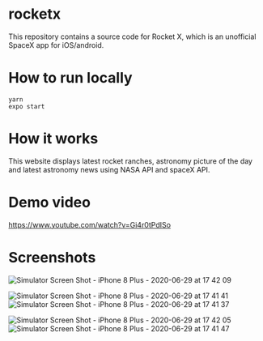 # rocketx
This repository contains a source code for Rocket X, which is an unofficial SpaceX app for iOS/android. 

# How to run locally 
```
yarn
expo start
```

# How it works
This website displays latest rocket ranches, astronomy picture of the day and latest astronomy news using NASA API and spaceX API. 

# Demo video 
https://www.youtube.com/watch?v=Gi4r0tPdISo 

# Screenshots 
![Simulator Screen Shot - iPhone 8 Plus - 2020-06-29 at 17 42 09](https://user-images.githubusercontent.com/33516104/85992461-e23b7c80-ba2f-11ea-8aaf-5c7284300112.png)

![Simulator Screen Shot - iPhone 8 Plus - 2020-06-29 at 17 41 41](https://user-images.githubusercontent.com/33516104/85992474-e8c9f400-ba2f-11ea-881a-7941f802aa53.png)
![Simulator Screen Shot - iPhone 8 Plus - 2020-06-29 at 17 41 37](https://user-images.githubusercontent.com/33516104/85992476-e9628a80-ba2f-11ea-8acf-7a9852cb8702.png)

![Simulator Screen Shot - iPhone 8 Plus - 2020-06-29 at 17 42 05](https://user-images.githubusercontent.com/33516104/85992469-e6679a00-ba2f-11ea-97e5-0ec7222ea2aa.png)
![Simulator Screen Shot - iPhone 8 Plus - 2020-06-29 at 17 41 47](https://user-images.githubusercontent.com/33516104/85992471-e798c700-ba2f-11ea-9d4c-aeaf1626ad90.png)
